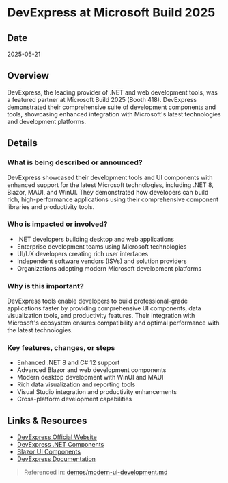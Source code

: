# DevExpress at Microsoft Build 2025

## Date
2025-05-21

## Overview
DevExpress, the leading provider of .NET and web development tools, was a featured partner at Microsoft Build 2025 (Booth 418). DevExpress demonstrated their comprehensive suite of development components and tools, showcasing enhanced integration with Microsoft's latest technologies and development platforms.

## Details

### What is being described or announced?
DevExpress showcased their development tools and UI components with enhanced support for the latest Microsoft technologies, including .NET 8, Blazor, MAUI, and WinUI. They demonstrated how developers can build rich, high-performance applications using their comprehensive component libraries and productivity tools.

### Who is impacted or involved?
- .NET developers building desktop and web applications
- Enterprise development teams using Microsoft technologies
- UI/UX developers creating rich user interfaces
- Independent software vendors (ISVs) and solution providers
- Organizations adopting modern Microsoft development platforms

### Why is this important?
DevExpress tools enable developers to build professional-grade applications faster by providing comprehensive UI components, data visualization tools, and productivity features. Their integration with Microsoft's ecosystem ensures compatibility and optimal performance with the latest technologies.

### Key features, changes, or steps
- Enhanced .NET 8 and C# 12 support
- Advanced Blazor and web development components
- Modern desktop development with WinUI and MAUI
- Rich data visualization and reporting tools
- Visual Studio integration and productivity enhancements
- Cross-platform development capabilities

## Links & Resources
- [DevExpress Official Website](https://www.devexpress.com/)
- [DevExpress .NET Components](https://www.devexpress.com/products/net/)
- [Blazor UI Components](https://www.devexpress.com/blazor/)
- [DevExpress Documentation](https://docs.devexpress.com/)

> Referenced in: [demos/modern-ui-development.md](../demos/modern-ui-development.md)